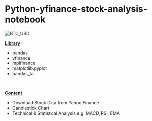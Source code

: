 # Python-yfinance-stock-analysis-notebook
![BTC_USD](https://github.com/ffasnil/Python-yfinance-stock-analysis/assets/89661712/ee613c29-1615-4a0f-b74e-4f4a895477e6)
<br>

**<ins>Library</ins>**
* pandas
* yfinance
* mplfinance
* matplotlib.pyplot
* pandas_ta
<br>

**<ins>Content</ins>**
* Download Stock Data from Yahoo Finance
* Candlestick Chart
* Technical & Statistical Analysis e.g. MACD, RSI, EMA
